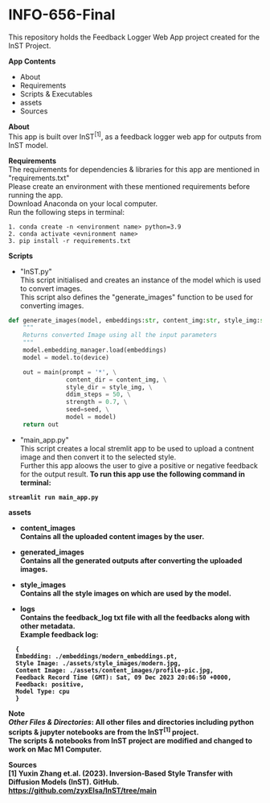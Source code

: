 # INFO-656-Final
This repository holds the Feedback Logger Web App project created for the InST Project.

**App Contents**
- About
- Requirements
- Scripts & Executables
- assets
- Sources

**About**</br>
This app is built over InST<sup>[1]</sup>, as a feedback logger web app for outputs from InST model.

**Requirements**</br>
The requirements for dependencies & libraries for this app are mentioned in "requirements.txt"<br>
Please create an environment with these mentioned requirements before running the app.<br>
Download Anaconda on your local computer.<br>
Run the following steps in terminal:
```shell
1. conda create -n <environment name> python=3.9
2. conda activate <evnironment name>
3. pip install -r requirements.txt
```

**Scripts**</br>
- "InST.py"<br>
This script initialised and creates an instance of the model which is used to convert images.<br>
This script also defines the "generate_images" function to be used for converting images.<br>
```python
def generate_images(model, embeddings:str, content_img:str, style_img:str, seed=42):
    """
    Returns converted Image using all the input parameters
    """
    model.embedding_manager.load(embeddings)
    model = model.to(device)

    out = main(prompt = '*', \
                content_dir = content_img, \
                style_dir = style_img, \
                ddim_steps = 50, \
                strength = 0.7, \
                seed=seed, \
                model = model)
    return out
```

- "main_app.py"<br>
This script creates a local stremlit app to be used to upload a contnent image and then convert it to the selected style.<br>
Further this app aloows the user to give a positive or negative feedback for the output result.<b>
To run this app use the following command in terminal:<br> 
```shell
streamlit run main_app.py
```

**assets**</br>
- content_images</br>
Contains all the uploaded content images by the user.

- generated_images</br>
Contains all the generated outputs after converting the uploaded images.

- style_images</br>
Contains all the style images on which are used by the model.

- logs</br>
Contains the feedback_log txt file with all the feedbacks along with other metadata.<br>
Example feedback log:
```
  {
  Embedding: ./embeddings/modern_embeddings.pt,
  Style Image: ./assets/style_images/modern.jpg,
  Content Image: ./assets/content_images/profile-pic.jpg,
  Feedback Record Time (GMT): Sat, 09 Dec 2023 20:06:50 +0000,
  Feedback: positive,
  Model Type: cpu
  }
```

**Note**</br>
*Other Files & Directories*: All other files and directories including python scripts & jupyter notebooks are from the InST<sup>[1]</sup> project.<br>
The scripts & notebooks from InST project are modified and changed to work on Mac M1 Computer.

**Sources**</br>
[1] Yuxin Zhang et.al. (2023). Inversion-Based Style Transfer with Diffusion Models (InST). GitHub. https://github.com/zyxElsa/InST/tree/main